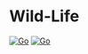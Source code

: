 # Wild-Life
[![Go](https://github.com/ChicoState/Wild-Life/actions/workflows/go.yml/badge.svg)](https://github.com/ChicoState/Wild-Life/actions/workflows/go.yml)
[![Go](https://github.com/ChicoState/Wild-Life/actions/workflows/go.yml/badge.svg)](https://github.com/ChicoState/Wild-Life/actions/workflows/go.yml)
